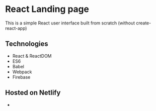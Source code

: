 # React Landing page

This is a simple React user interface built from scratch (without create-react-app)

## Technologies
- React & ReactDOM
- ES6
- Babel
- Webpack
- Firebase

## Hosted on Netlify
- 